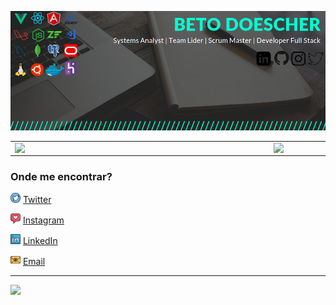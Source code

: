 ![capa github](https://github.com/betodoescher/betodoescher/blob/main/images/banner.png)  


<center>
  <table>
    <tr>
        <td><img width="400px" align="left" src="https://github-readme-stats.vercel.app/api/top-langs/?username=betodoescher&hide=html&layout=compact&theme=buefy" /></td>
        <td><img width="495px" align="left" src="https://github-readme-stats.vercel.app/api?username=betodoescher&theme=buefy"/></td>
    </tr>   
  </table>
</center>  

### Onde me encontrar? 

<a href="https://twitter.com/betodoescher"><img src="https://github.com/betodoescher/betodoescher/blob/main/images/twitter.png" width="16"></img></a> [Twitter](https://twitter.com/betodoescher)   

<a href="https://www.instagram.com/betodoescher/"><img src="https://github.com/betodoescher/betodoescher/blob/main/images/instagram.png" width="16"></img></a> [Instagram](https://www.instagram.com/betodoescher)  

<a href="https://www.linkedin.com/in/betodoescher"><img src="https://github.com/betodoescher/betodoescher/blob/main/images/linkedin.png" width="16"></img></a> [LinkedIn](https://www.linkedin.com/in/betodoescher)  

<a href="mailto:betodoescher.contato@gmail.com"><img src="https://github.com/betodoescher/betodoescher/blob/main/images/email.png" width="16"></img></a> [Email](mailto:betodoescher@gmail.com)  

---  

![](https://komarev.com/ghpvc/?username=betodoescher&color=blue&style=flat)